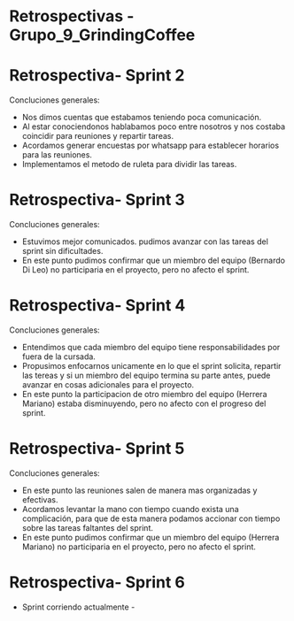 # Retrospectivas - Grupo_9_GrindingCoffee  
  
# Retrospectiva- Sprint 2  
Concluciones generales:  
- Nos dimos cuentas que estabamos teniendo poca comunicación.  
- Al estar conociendonos hablabamos poco entre nosotros y nos costaba coincidir para reuniones y repartir tareas.  
- Acordamos generar encuestas por whatsapp para establecer horarios para las reuniones.  
- Implementamos el metodo de ruleta para dividir las tareas.  
  
# Retrospectiva- Sprint 3  
Concluciones generales:  
- Estuvimos mejor comunicados. pudimos avanzar con las tareas del sprint sin dificultades.  
- En este punto pudimos confirmar que un miembro del equipo (Bernardo Di Leo) no participaria en el proyecto, pero no afecto el sprint.   
  
# Retrospectiva- Sprint 4  
Concluciones generales:   
- Entendimos que cada miembro del equipo tiene responsabilidades por fuera de la cursada.  
- Propusimos enfocarnos unicamente en lo que el sprint solicita, repartir las tereas y si un miembro del equipo termina su parte antes, puede avanzar en cosas adicionales para el proyecto.  
- En este punto la participacion de otro miembro del equipo (Herrera Mariano) estaba disminuyendo, pero no afecto con el progreso del sprint.  
  
# Retrospectiva- Sprint 5  
Concluciones generales:  
- En este punto las reuniones salen de manera mas organizadas y efectivas.  
- Acordamos levantar la mano con tiempo cuando exista una complicación, para que de esta manera podamos accionar con tiempo sobre las tareas faltantes del sprint.  
- En este punto pudimos confirmar que un miembro del equipo (Herrera Mariano) no participaria en el proyecto, pero no afecto el sprint.  
  
# Retrospectiva- Sprint 6  
- Sprint corriendo actualmente -   